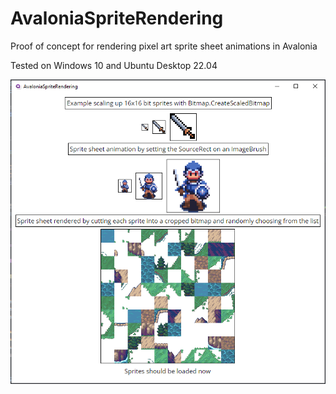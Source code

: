 # AvaloniaSpriteRendering
Proof of concept for rendering pixel art sprite sheet animations in Avalonia

Tested on Windows 10 and Ubuntu Desktop 22.04

![Alt text](AvaloniaSpriteRendering2.png)
